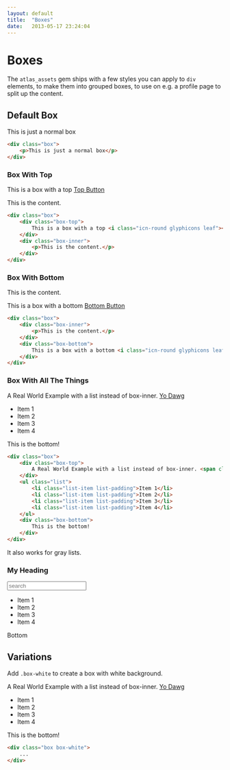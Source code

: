 ```yaml
---
layout: default
title:  "Boxes"
date:   2013-05-17 23:24:04
---
```


Boxes
======

The `atlas_assets` gem ships with a few styles you can apply to `div` elements, to make them into grouped boxes, to use on e.g. a profile page to split up the content.

Default Box
-----------

<div class="box">
	<p>This is just a normal box</p>
</div>

~~~html
<div class="box">
	<p>This is just a normal box</p>
</div>
~~~

### Box With Top

<div class="box">
	<div class="box-top">
		This is a box with a top <i class="icn-round glyphicons leaf"></i> <a href="#" class="btn">Top Button</a>
	</div>
	<div class="box-inner">
		<p>This is the content.</p>
	</div>
</div>

~~~html
<div class="box">
	<div class="box-top">
		This is a box with a top <i class="icn-round glyphicons leaf"></i> <a href="#" class="btn">Top Button</a>
	</div>
	<div class="box-inner">
		<p>This is the content.</p>
	</div>
</div>
~~~

### Box With Bottom

<div class="box">
	<div class="box-inner">
		<p>This is the content.</p>
	</div>
	<div class="box-bottom">
		This is a box with a bottom <i class="icn-round glyphicons leaf"></i> <a href="#" class="btn">Bottom Button</a>
	</div>
</div>

~~~html
<div class="box">
	<div class="box-inner">
		<p>This is the content.</p>
	</div>
	<div class="box-bottom">
		This is a box with a bottom <i class="icn-round glyphicons leaf"></i> <a href="#" class="btn">Bottom Button</a>
	</div>
</div>
~~~

### Box With All The Things

<div class="box">
	<div class="box-top">
		A Real World Example with a list instead of box-inner. <span class="pull-right"><a href="#">Yo Dawg</a></span></span>
	</div>
	<ul class="list">
		<li class="list-item list-padding">Item 1</li>
		<li class="list-item list-padding">Item 2</li>
		<li class="list-item list-padding">Item 3</li>
		<li class="list-item list-padding">Item 4</li>
	</ul>
	<div class="box-bottom">
		This is the bottom!
	</div>
</div>

~~~html
<div class="box">
	<div class="box-top">
		A Real World Example with a list instead of box-inner. <span class="pull-right"><a href="#">Yo Dawg</a></span></span>
	</div>
	<ul class="list">
		<li class="list-item list-padding">Item 1</li>
		<li class="list-item list-padding">Item 2</li>
		<li class="list-item list-padding">Item 3</li>
		<li class="list-item list-padding">Item 4</li>
	</ul>
	<div class="box-bottom">
		This is the bottom!
	</div>
</div>
~~~

It also works for gray lists.

<div class="box">
	<div class="box-top">
		<h3>My Heading</h3> <input type="text" placeholder="search" />
	</div>
	<ul class="list list-gray">
		<li class="list-item list-padding">Item 1</li>
		<li class="list-item list-padding">Item 2</li>
		<li class="list-item list-padding">Item 3</li>
		<li class="list-item list-padding">Item 4</li>
	</ul>
	<div class="box-bottom">
		Bottom
	</div>
</div>


Variations
------

Add `.box-white` to create a box with white background.

<div class="box box-white">
	<div class="box-top">
		A Real World Example with a list instead of box-inner. <span class="pull-right"><a href="#">Yo Dawg</a></span></span>
	</div>
	<ul class="list">
		<li class="list-item list-padding">Item 1</li>
		<li class="list-item list-padding">Item 2</li>
		<li class="list-item list-padding">Item 3</li>
		<li class="list-item list-padding">Item 4</li>
	</ul>
	<div class="box-bottom">
		This is the bottom!
	</div>
</div>

~~~html
<div class="box box-white">
	...
</div>
~~~